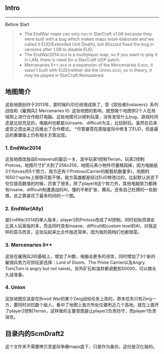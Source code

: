 ## Intro

------
Before Start
> * The EndWar maps can only run in StarCraft v1.08 because they were built with a bug which makes maps more elaborate and we called it EUD(Extended Unit Death), but Blizzard fixed the bug in versions after 1.08 to disable EUD.
> * The EndWar2014.scx is a multiplayer map, so if you want to play it in LAN, there is need for a StarCraft UDP patch.
> * Mercenaries II++.scx is a expansion of the Mercenaries II.scx, it wasn't built with EUD(neither did the Union.scx), so in theory, it may be played in StarCraft:Remastered.

## 地图简介
这些地图创作于2013年，那时候EUD已经很成熟了，受《奴役者Enslavers》系列战役和《雇佣兵2 Mercenaries II》这张地图的影响，就想做个地图供2个人在局域网上进行合作殴打电脑。这些地图可以顺利玩耍，没有发现什么bug，游戏时间还是比较充足的，电脑AI也都是以insane、difficult为主，比较耐玩。虽然在后来虚空之遗出来之后推出了合作模式。
*尽管暴雪在原版星际中修复了EUD，但是最近的重置版上仍有相关方案出现。

### 1. EndWar2014
这张地图改版自Enslavers的最后一关，其中玩家1控制Terran，玩家2控制Protoss。地图尺寸扩大到了256x256，地图元素小物件尽量精简掉，因为电脑是3个forces共5个势力，我方还有个Protoss(Carrier的舰载机数量多)，地图的1650个sprite上限很可能不够。我方英雄都是经过EUD修改过的，比起默认状态下仅仅提高数值的时候，厉害了很多。除了player8这个势力外，其他电脑势力都拥有insane、difficult和遭遇战的AI，懂的不断扩张、爆兵。还有自己杜撰的一些剧情，总之算是花了最多时间的一个图。

### 2. EndWar(Ally)
是EndWar2014的单人版本，player2的Protoss改成了AI控制，同时初始资源会比真人玩家版的多，而且同时具有insane、difficult和custom level的AI，对我这样的菜鸟而言，这张玩起来比合作版还简单，因为我的搭档们也都很菜。

### 3. Mercenaries II++
这张在雇佣兵2的基础上，增加了AI数，电脑会更多的进攻，同时增加了3个新的雇佣兵势力可供玩家选择：Lord of Doom、The Prime Carrier以及Angry Tom(Tom is angry but not naive)，另外矿石和油井都调整到50000，可以做长久战准备。

### 4. Union
这张地图应该是在Brood War的某个Zerg战役任务上改的，原本任务只有Zerg一方，要同时对抗数个敌人，看中了地图上我方所处位置附近几个高地，就在上面开了player2控制Terran。这样做的主要意图是让player2负责防守，而player1负责进攻。

## 目录内的ScmDraft2
这个文件夹不需要拷贝至星际争霸maps底下，只是作为备份，这份是汉化版的。